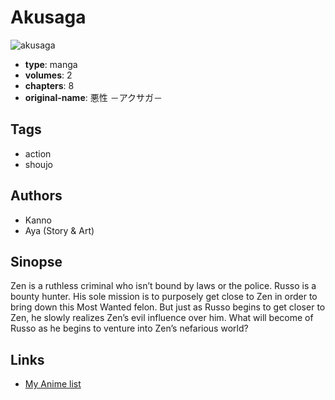 # Akusaga

![akusaga](https://cdn.myanimelist.net/images/manga/2/6306.jpg)

-   **type**: manga
-   **volumes**: 2
-   **chapters**: 8
-   **original-name**: 悪性 －アクサガ－

## Tags

-   action
-   shoujo

## Authors

-   Kanno
-   Aya (Story & Art)

## Sinopse

Zen is a ruthless criminal who isn’t bound by laws or the police. Russo is a bounty hunter. His sole mission is to purposely get close to Zen in order to bring down this Most Wanted felon. But just as Russo begins to get closer to Zen, he slowly realizes Zen’s evil influence over him. What will become of Russo as he begins to venture into Zen’s nefarious world?

## Links

-   [My Anime list](https://myanimelist.net/manga/3947/Akusaga)
